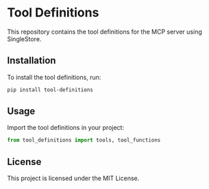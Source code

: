# Tool Definitions

This repository contains the tool definitions for the MCP server using SingleStore.

## Installation

To install the tool definitions, run:

```bash
pip install tool-definitions
```

## Usage

Import the tool definitions in your project:

```python
from tool_definitions import tools, tool_functions
```

## License

This project is licensed under the MIT License.
